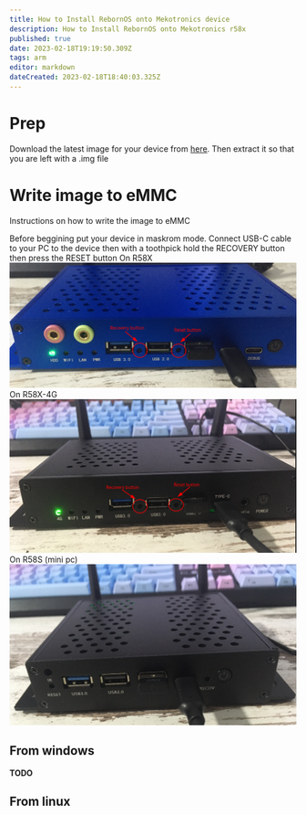 ```yaml
---
title: How to Install RebornOS onto Mekotronics device
description: How to Install RebornOS onto Mekotronics r58x
published: true
date: 2023-02-18T19:19:50.309Z
tags: arm
editor: markdown
dateCreated: 2023-02-18T18:40:03.325Z
---
```


# Prep
Download the latest image for your device from [here](https://rebornos.org/download-arm).
Then extract it so that you are left with a .img file




# Write image to eMMC
Instructions on how to write the image to eMMC

Before beggining put your device in maskrom mode.
Connect USB-C cable to your PC to the device then with a toothpick hold the RECOVERY button then press the RESET button
On R58X
![r58x.png](/arm/r58x.png)
On R58X-4G
![r58x-4g.png](/arm/r58x-4g.png)
On R58S (mini pc)
![r58s.png](/arm/r58s.png)

## From windows
**TODO**
## From linux
